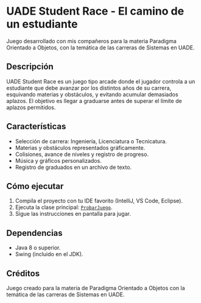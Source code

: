 # UADE Student Race - El camino de un estudiante

Juego desarrollado con mis compañeros para la materia Paradigma Orientado a Objetos, con la temática de las carreras de Sistemas en UADE.

## Descripción

UADE Student Race es un juego tipo arcade donde el jugador controla a un estudiante que debe avanzar por los distintos años de su carrera, esquivando materias y obstáculos, y evitando acumular demasiados aplazos. El objetivo es llegar a graduarse antes de superar el límite de aplazos permitidos.

## Características

- Selección de carrera: Ingeniería, Licenciatura o Tecnicatura.
- Materias y obstáculos representados gráficamente.
- Colisiones, avance de niveles y registro de progreso.
- Música y gráficos personalizados.
- Registro de graduados en un archivo de texto.


## Cómo ejecutar

1. Compila el proyecto con tu IDE favorito (IntelliJ, VS Code, Eclipse).
2. Ejecuta la clase principal: [`ProbarJuego`](src/ProbarJuego.java).
3. Sigue las instrucciones en pantalla para jugar.

## Dependencias

- Java 8 o superior.
- Swing (incluido en el JDK).

## Créditos

Juego creado para la materia de Paradigma Orientado a Objetos con la temática de las carreras de Sistemas en UADE.


